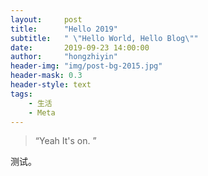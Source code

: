 ```yaml
---
layout:     post
title:      "Hello 2019"
subtitle:   " \"Hello World, Hello Blog\""
date:       2019-09-23 14:00:00
author:     "hongzhiyin"
header-img: "img/post-bg-2015.jpg"
header-mask: 0.3
header-style: text
tags:
    - 生活
    - Meta
---
```


> “Yeah It's on. ”


测试。